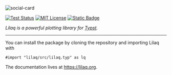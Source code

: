 

![social-card](https://github.com/user-attachments/assets/d1d9eab9-deb8-4cd2-9dd5-78c26418ca98)


[![Test Status](https://github.com/lilaq-project/lilaq/actions/workflows/run_tests.yml/badge.svg)](https://github.com/lilaq-project/lilaq/actions/workflows/run_tests.yml)
[![MIT License](https://img.shields.io/badge/license-MIT-blue)](https://github.com/lilaq-project/lilaq/blob/main/LICENSE)
[![Static Badge](https://img.shields.io/badge/documentation-736ad9)](https://lilaq.org/)

_Lilaq is a powerful plotting library for [Typst](https://typst.app/)._


----



You can install the package by cloning the repository and importing Lilaq with
```typ
#import "lilaq/src/lilaq.typ" as lq
```

The documentation lives at https://lilaq.org. 
